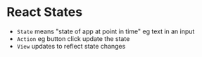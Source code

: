 # React States

* `State` means "state of app at point in time" eg text in an input
* `Action` eg button click update the state
* `View` updates to reflect state changes

